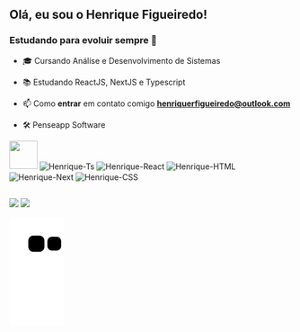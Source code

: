 ## Olá, eu sou o Henrique Figueiredo!
 <div>
<h3>Estudando para evoluir sempre 🚀 </h3>
</div>

<div>
 
- 🎓 Cursando Análise e Desenvolvimento de Sistemas 

- 📚 Estudando ReactJS, NextJS e Typescript

- 📫 Como **entrar** em contato comigo **henriquerfigueiredo@outlook.com**

- 🛠 Penseapp Software 
 </div>
<img height="50" width="50" src="https://scontent.fcpq7-1.fna.fbcdn.net/v/t1.6435-9/132202546_2789936357943652_2905455704339986662_n.png?_nc_cat=106&ccb=1-5&_nc_sid=09cbfe&_nc_ohc=5K4JlVr3DVUAX85rnbq&_nc_ht=scontent.fcpq7-1.fna&oh=adfdb3e5ca074c71688d34ee0004de70&oe=614065B6">
  <img align="center" alt="Henrique-Ts" height="30" width="100" src="https://camo.githubusercontent.com/6cf9abe9d706421df40ff4feff208a5728df2b77f9eb21f24d09df00a0d69203/68747470733a2f2f696d672e736869656c64732e696f2f62616467652f547970655363726970742d3030374143433f7374796c653d666f722d7468652d6261646765266c6f676f3d74797065736372697074266c6f676f436f6c6f723d7768697465">
  <img align="center" alt="Henrique-React" height="30" width="100" src="https://camo.githubusercontent.com/268ac512e333b69600eb9773a8f80b7a251f4d6149642a50a551d4798183d621/68747470733a2f2f696d672e736869656c64732e696f2f62616467652f52656163742d3230323332413f7374796c653d666f722d7468652d6261646765266c6f676f3d7265616374266c6f676f436f6c6f723d363144414642">
  <img align="center" alt="Henrique-HTML" height="30" width="100" src="https://camo.githubusercontent.com/d63d473e728e20a286d22bb2226a7bf45a2b9ac6c72c59c0e61e9730bfe4168c/68747470733a2f2f696d672e736869656c64732e696f2f62616467652f48544d4c352d4533344632363f7374796c653d666f722d7468652d6261646765266c6f676f3d68746d6c35266c6f676f436f6c6f723d7768697465">
  <img align="center" alt="Henrique-Next" height="30" width="100" src="https://camo.githubusercontent.com/a2ef46f4aec1799b4366d5dd9e4cc60c250b9a4a1e0a4cea21bae63660b63a25/68747470733a2f2f696d672e736869656c64732e696f2f62616467652f6e6578742e6a732d3030303030303f7374796c653d666f722d7468652d6261646765266c6f676f3d6e657874646f746a73266c6f676f436f6c6f723d7768697465">
  <img align="center" alt="Henrique-CSS" height="30" width="100" src="https://camo.githubusercontent.com/3a0f693cfa032ea4404e8e02d485599bd0d192282b921026e89d271aaa3d7565/68747470733a2f2f696d672e736869656c64732e696f2f62616467652f435353332d3135373242363f7374796c653d666f722d7468652d6261646765266c6f676f3d63737333266c6f676f436f6c6f723d7768697465">
</div>
  
  ##
 
<div> 
  <a href = "mailto:henriquerfigueiredo@outlook.com"><img src="https://img.shields.io/badge/Microsoft_Outlook-0078D4?style=for-the-badge&logo=microsoft-outlook&logoColor=white" target="_blank"></a>
  <a href="https://www.linkedin.com/in/henrique-ribeiro-figueiredo-bb628b161/" target="_blank"><img src="https://img.shields.io/badge/-LinkedIn-%230077B5?style=for-the-badge&logo=linkedin&logoColor=white" target="_blank"></a> 
 
  ![Snake animation](https://github.com/rafaballerini/rafaballerini/blob/output/github-contribution-grid-snake.svg)
 
</div>
